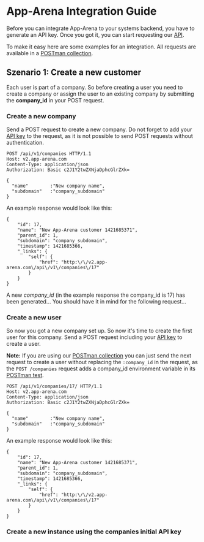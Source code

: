 # App-Arena Integration Guide #

Before you can integrate App-Arena to your systems backend, you have to generate an API key. Once you got it, you can start requesting our [API](api).

To make it easy here are some examples for an integration. All requests are available in a [POSTman collection](postman).

## Szenario 1: Create a new customer
Each user is part of a company. So before creating a user you need to create a company or assign the user to an existing company by submitting the **company_id** in your POST request.

### Create a new company
Send a POST request to create a new company. Do not forget to add your [API key](api_key) to the request, as it is not possible to send POST requests without authentication.
    
    POST /api/v1/companies HTTP/1.1
    Host: v2.app-arena.com
    Content-Type: application/json
    Authorization: Basic c2J1Y2twZXNjaDphcGlrZXk=

    {
      "name"		:"New company name",
      "subdomain"	:"company_subdomain"
    }

An example response would look like this:

    {
        "id": 17,
        "name": "New App-Arena customer 1421685371",
        "parent_id": 1,
        "subdomain": "company_subdomain",
        "timestamp": 1421685366,
        "_links": {
            "self": {
                "href": "http:\/\/v2.app-arena.com\/api\/v1\/companies\/17"
            }
        }
    }

A new *company_id* (in the example response the company_id is 17) has been generated... You should have it in mind for the following request...

### Create a new user

So now you got a new company set up. So now it's time to create the first user for this company. Send a POST request including your [API key](api_key) to create a user. 

**Note:** If you are using our [POSTman collection](postman) you can just send the next request to create a user without replacing the `:company_id` in the request, as the `POST /companies` request adds a company_id environment variable in its <a href="https://www.getpostman.com/docs/jetpacks_writing_tests" target="_blank">POSTman test</a>.
    
    POST /api/v1/companies/17/ HTTP/1.1
    Host: v2.app-arena.com
    Content-Type: application/json
    Authorization: Basic c2J1Y2twZXNjaDphcGlrZXk=

    {
      "name"		:"New company name",
      "subdomain"	:"company_subdomain"
    }

An example response would look like this:

    {
        "id": 17,
        "name": "New App-Arena customer 1421685371",
        "parent_id": 1,
        "subdomain": "company_subdomain",
        "timestamp": 1421685366,
        "_links": {
            "self": {
                "href": "http:\/\/v2.app-arena.com\/api\/v1\/companies\/17"
            }
        }
    }


### Create a new instance using the companies initial API key

